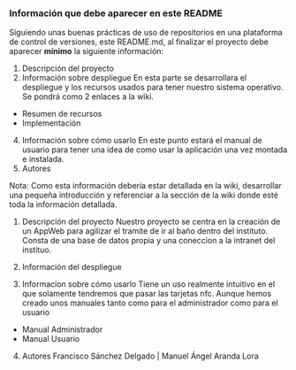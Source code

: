 ### Información que debe aparecer en este README
Siguiendo unas buenas prácticas de uso de repositorios en una plataforma de control de versiones, este README.md, al finalizar el proyecto debe aparecer **mínimo** la siguiente información:

1. Descripción del proyecto
2. Información sobre despliegue
  En esta parte se desarrollara el despliegue y los recursos usados para tener nuestro sistema operativo. Se pondrá como 2 enlaces a la wiki.
  - Resumen de recursos
  - Implementación
4. Información sobre cómo usarlo 
   En este punto estará el manual de usuario para tener una idea de como usar la aplicación una vez montada e instalada.
5. Autores

Nota: Como esta información debería estar detallada en la wiki, desarrollar una pequeña introducción y referenciar a la sección de la wiki donde esté toda la información detallada. 

1. Descripción del proyecto
Nuestro proyecto se centra en la creación de un AppWeb para agilizar el tramite de ir al baño dentro del instituto. Consta de una base de datos propia y una coneccion a la intranet del instituo.
2. Información del despliegue

3. Informacion sobre cómo usarlo
Tiene un uso realmente intuitivo en el que solamente tendremos que pasar las tarjetas nfc. Aunque hemos creado unos manuales tanto como para el administrador como para el usuario
  - Manual Administrador
  - Manual Usuario
4. Autores
Francisco Sánchez Delgado | Manuel Ángel Aranda Lora
